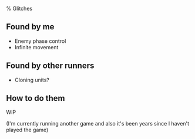 % Glitches

## Found by me

- Enemy phase control
- Infinite movement

## Found by other runners

- Cloning units?

## How to do them

WIP

(I'm currently running another game and also it's been years since I haven't played the game)
